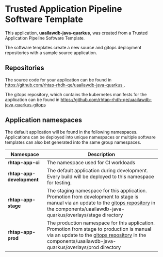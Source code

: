 # Trusted Application Pipeline Software Template

This application, **uaailawdb-java-quarkus**, was created from a Trusted Application Pipeline Software Template.

The software templates create a new source and gitops deployment repositories with a sample source application. 

## Repositories

The source code for your application can be found in [https://github.com/rhtap-rhdh-qe/uaailawdb-java-quarkus ](https://github.com/rhtap-rhdh-qe/uaailawdb-java-quarkus ).
 
The gitops repository, which contains the kubernetes manifests for the application can be found in 
[https://github.com/rhtap-rhdh-qe/uaailawdb-java-quarkus-gitops ](https://github.com/rhtap-rhdh-qe/uaailawdb-java-quarkus-gitops ) 

## Application namespaces 

The default application will be found in the following namespaces. Applications can be deployed into unique namespaces or multiple software templates can also bet generated into the same group namespaces.  

|  Namespace   |  Description   |  
| -------- | -------- |
| **rhtap-app-ci** | The namespace used for CI workloads |
| **rhtap-app-development** | The default application during development. Every build will be deployed to this namespace for testing. |
| **rhtap-app-stage** | The staging namespace for this application. Promotion from development to stage is manual via an update to the [gitops repository](https://github.com/rhtap-rhdh-qe/uaailawdb-java-quarkus-gitops ) in the components/uaailawdb-java-quarkus/overlays/stage directory |
| **rhtap-app-prod** | The production namespace for this application. Promotion from stage to production is manual via an update to the [gitops repository](https://github.com/rhtap-rhdh-qe/uaailawdb-java-quarkus-gitops ) in the components/uaailawdb-java-quarkus/overlays/prod directory |